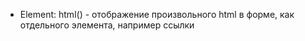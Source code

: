 - Element: html() - отображение произвольного html в форме, как отдельного элемента, например ссылки
